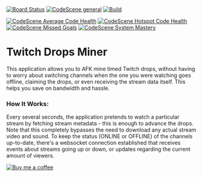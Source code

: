 [![Board Status](https://dev.azure.com/PixHike/671eab8c-4049-428e-8382-68ac7878f53f/9629bdf9-58bf-498e-ad7e-db4025f1d043/_apis/work/boardbadge/99c9f1b7-1d06-48a8-b61a-422d6ab84574)](https://dev.azure.com/PixHike/671eab8c-4049-428e-8382-68ac7878f53f/_boards/board/t/9629bdf9-58bf-498e-ad7e-db4025f1d043/Microsoft.RequirementCategory)    [![CodeScene general](https://codescene.io/images/analyzed-by-codescene-badge.svg)](https://codescene.io/projects/69802)    [![Build](https://github.com/mookechee/tdm-macos/actions/workflows/ci.yml/badge.svg?branch=main)](https://github.com/mookechee/tdm-macos/actions/workflows/ci.yml)

[![CodeScene Average Code Health](https://codescene.io/projects/69802/status-badges/average-code-health)](https://codescene.io/projects/69802)      [![CodeScene Hotspot Code Health](https://codescene.io/projects/69802/status-badges/hotspot-code-health)](https://codescene.io/projects/69802)  [![CodeScene Missed Goals](https://codescene.io/projects/69802/status-badges/missed-goals)](https://codescene.io/projects/69802)    [![CodeScene System Mastery](https://codescene.io/projects/69802/status-badges/system-mastery)](https://codescene.io/projects/69802)

# Twitch Drops Miner

This application allows you to AFK mine timed Twitch drops, without having to worry about switching channels when the one you were watching goes offline, claiming the drops, or even receiving the stream data itself. This helps you save on bandwidth and hassle.

### How It Works:

Every several seconds, the application pretends to watch a particular stream by fetching stream metadata - this is enough to advance the drops. Note that this completely bypasses the need to download any actual stream video and sound. To keep the status (ONLINE or OFFLINE) of the channels up-to-date, there's a websocket connection established that receives events about streams going up or down, or updates regarding the current amount of viewers.

[![Buy me a coffee](https://i.imgur.com/cL95gzE.png)](
    https://buymeacoffee.com/t4rjsfbmvbl
)